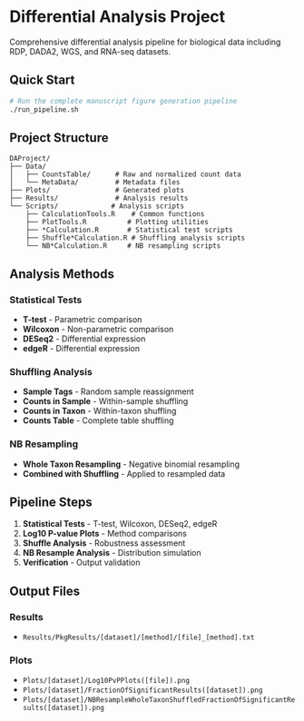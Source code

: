 # Differential Analysis Project

Comprehensive differential analysis pipeline for biological data including RDP, DADA2, WGS, and RNA-seq datasets.

## Quick Start

```bash
# Run the complete manuscript figure generation pipeline
./run_pipeline.sh
```

## Project Structure

```
DAProject/
├── Data/
│   ├── CountsTable/      # Raw and normalized count data
│   └── MetaData/         # Metadata files
├── Plots/                # Generated plots
├── Results/              # Analysis results
└── Scripts/             # Analysis scripts
    ├── CalculationTools.R    # Common functions
    ├── PlotTools.R          # Plotting utilities
    ├── *Calculation.R       # Statistical test scripts
    ├── Shuffle*Calculation.R # Shuffling analysis scripts
    └── NB*Calculation.R     # NB resampling scripts
```

## Analysis Methods

### Statistical Tests
- **T-test** - Parametric comparison
- **Wilcoxon** - Non-parametric comparison  
- **DESeq2** - Differential expression
- **edgeR** - Differential expression

### Shuffling Analysis
- **Sample Tags** - Random sample reassignment
- **Counts in Sample** - Within-sample shuffling
- **Counts in Taxon** - Within-taxon shuffling
- **Counts Table** - Complete table shuffling

### NB Resampling
- **Whole Taxon Resampling** - Negative binomial resampling
- **Combined with Shuffling** - Applied to resampled data

## Pipeline Steps

1. **Statistical Tests** - T-test, Wilcoxon, DESeq2, edgeR
2. **Log10 P-value Plots** - Method comparisons
3. **Shuffle Analysis** - Robustness assessment
4. **NB Resample Analysis** - Distribution simulation
5. **Verification** - Output validation

## Output Files

### Results
- `Results/PkgResults/[dataset]/[method]/[file]_[method].txt`

### Plots
- `Plots/[dataset]/Log10PvPPlots([file]).png`
- `Plots/[dataset]/FractionOfSignificantResults([dataset]).png`
- `Plots/[dataset]/NBResampleWholeTaxonShuffledFractionOfSignificantResults([dataset]).png`

